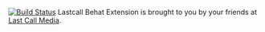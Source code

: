 [![Build Status](https://travis-ci.org/LastCallMedia/lastcall-behat-extensions.svg?branch=master)](https://travis-ci.org/LastCallMedia/lastcall-behat-extensions)
Lastcall Behat Extension is brought to you by your friends at [Last Call Media](https://www.lastcallmedia.com).
